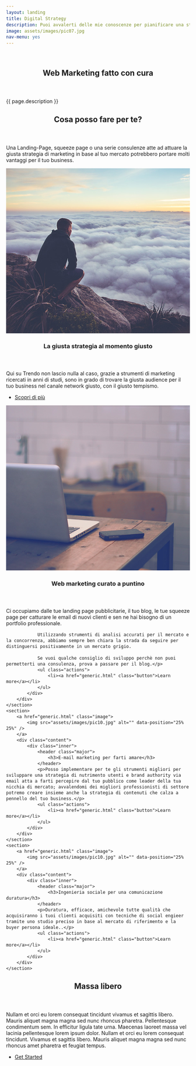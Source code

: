 ```yaml
---
layout: landing
title: Digital Strategy
description: Puoi avvalerti delle mie conoscenze per pianificare una strategia digitale atta a generare conversioni e obiettivi di business.
image: assets/images/pic07.jpg
nav-menu: yes
---
```


<!-- Banner -->
<!-- Note: The "styleN" class below should match that of the header element. -->
<section id="banner" class="style4">
	<div class="inner">
		<span class="image">
			<img src="{{ site.baseurl }}/{{ page.image }}" alt="" />
		</span>
		<header class="major">
			<h1>Web Marketing fatto con cura</h1>
		</header>
		<div class="content">
			<p>{{ page.description }}</p>
		</div>
	</div>
</section>

<!-- Main -->
<div id="main">

<!-- One -->
<section id="one">
	<div class="inner">
		<header class="major">
			<h2>Cosa posso fare per te?</h2>
		</header>
		<p>Una Landing-Page, squeeze page o una serie consulenze atte ad attuare la giusta strategia di marketing in base al tuo mercato potrebbero portare molti vantaggi per il tuo business.</p>
	</div>
</section>

<!-- Two -->
<section id="two" class="spotlights">
	<section>
		<a href="generic.html" class="image">
			<img src="assets/images/pic08.jpg" alt="" data-position="center center" />
		</a>
		<div class="content">
			<div class="inner">
				<header class="major">
					<h3>La giusta strategia al momento giusto</h3>
				</header>
				<p>Qui su Trendo non lascio nulla al caso, grazie a strumenti di marketing ricercati in anni di studi, sono in grado di trovare la giusta audience per il tuo business nel canale network giusto, con il giusto tempismo.</p>
				<ul class="actions">
					<li><a href="generic.html" class="button">Scopri di pi&ugrave;</a></li>
				</ul>
			</div>
		</div>
	</section>
	<section>
		<a href="generic.html" class="image">
			<img src="assets/images/pic09.jpg" alt="" data-position="top center" />
		</a>
		<div class="content">
			<div class="inner">
				<header class="major">
					<h3>Web marketing curato a puntino</h3>
				</header>
				<p>Ci occupiamo dalle tue landing page pubblicitarie, il tuo blog, le tue squeeze page per catturare le email di nuovi clienti e sen ne hai bisogno di un portfolio professionale.

 				Utilizzando strumenti di analisi accurati per il mercato e la concorrenza, abbiamo sempre ben chiara la strada da seguire per distinguersi positivamente in un mercato grigio.

				Se vuoi qualche consiglio di sviluppo perchè non puoi permetterti una consulenza, prova a passare per il blog.</p>
				<ul class="actions">
					<li><a href="generic.html" class="button">Learn more</a></li>
				</ul>
			</div>
		</div>
	</section>
	<section>
		<a href="generic.html" class="image">
			<img src="assets/images/pic10.jpg" alt="" data-position="25% 25%" />
		</a>
		<div class="content">
			<div class="inner">
				<header class="major">
					<h3>E-mail marketing per farti amare</h3>
				</header>
				<p>Posso implementare per te gli strumenti migliori per sviluppare una strategia di nutrimento utenti e brand authority via email atta a farti percepire dal tuo pubblico come leader della tua nicchia di mercato; avvalendomi dei migliori professionisti di settore potremo creare insieme anche la strategia di contenuti che calza a pennello del tuo business.</p>
				<ul class="actions">
					<li><a href="generic.html" class="button">Learn more</a></li>
				</ul>
			</div>
		</div>
	</section>
	<section>
		<a href="generic.html" class="image">
			<img src="assets/images/pic10.jpg" alt="" data-position="25% 25%" />
		</a>
		<div class="content">
			<div class="inner">
				<header class="major">
					<h3>Ingenieria sociale per una comunicazione duratura</h3>
				</header>
				<p>Duratura, efficace, amichevole tutte qualità che acquisiranno i tuoi clienti acquisiti con tecniche di social engieer tramite uno studio preciso in base al mercato di riferimento e la buyer persona ideale..</p>
				<ul class="actions">
					<li><a href="generic.html" class="button">Learn more</a></li>
				</ul>
			</div>
		</div>
	</section>
</section>

<!-- Three -->
<section id="three">
	<div class="inner">
		<header class="major">
			<h2>Massa libero</h2>
		</header>
		<p>Nullam et orci eu lorem consequat tincidunt vivamus et sagittis libero. Mauris aliquet magna magna sed nunc rhoncus pharetra. Pellentesque condimentum sem. In efficitur ligula tate urna. Maecenas laoreet massa vel lacinia pellentesque lorem ipsum dolor. Nullam et orci eu lorem consequat tincidunt. Vivamus et sagittis libero. Mauris aliquet magna magna sed nunc rhoncus amet pharetra et feugiat tempus.</p>
		<ul class="actions">
			<li><a href="generic.html" class="button next">Get Started</a></li>
		</ul>
	</div>
</section>

</div>
